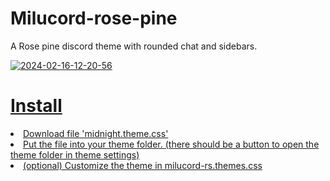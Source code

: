 # Milucord-rose-pine
A Rose pine discord theme with rounded chat and sidebars.
<div><a href="https://ibb.co/Hz5d5zM"><img src="https://i.ibb.co/cF4L4Fp/2024-02-16-12-20-56.png" alt="2024-02-16-12-20-56" border="0"></div>

<div><h1>Install</h1></div>
<li>Download file 'midnight.theme.css' </li>
<li>Put the file into your theme folder. (there should be a button to open the theme folder in theme settings)</li>
<li>(optional) Customize the theme in milucord-rs.themes.css</li>
